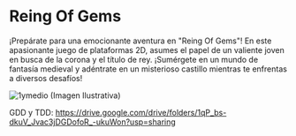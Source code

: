 # Reing Of Gems

¡Prepárate para una emocionante aventura en "Reing Of Gems"! En este apasionante juego de plataformas 2D, asumes el papel de un valiente joven en busca de la corona y el título de rey. ¡Sumérgete en un mundo de fantasía medieval y adéntrate en un misterioso castillo mientras te enfrentas a diversos desafíos!

![1ymedio](https://github.com/FabricioNG/Reign-of-gems/assets/127975212/ade07257-2168-4205-a5c1-0b465a6ef4fc)
(Imagen Ilustrativa)

GDD y TDD: https://drive.google.com/drive/folders/1qP_bs-dkuV_Jvac3jDGDofoR_-ukuWon?usp=sharing 
